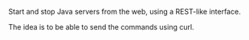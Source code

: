 Start and stop Java servers from the web, using a REST-like interface.

The idea is to be able to send the commands using curl.

